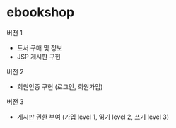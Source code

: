 # ebookshop
버전 1 

- 도서 구매 및 정보
- JSP 게시판 구현

버전 2

- 회원인증 구현 (로그인, 회원가입)

버전 3
- 게시판 권한 부여 (가입 level 1, 읽기 level 2, 쓰기 level 3)
